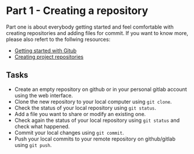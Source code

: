 # Part 1 - Creating a repository

Part one is about everybody getting started and feel comfortable with creating repositories and adding files for commit. If you want to know more, please also refert to the follwing resources:

* [Getting started with Gitub](https://the-turing-way.netlify.app/collaboration/github-novice/github-novice-firststeps#cl-github-novice-firststeps)
* [Creating project repositories](https://the-turing-way.netlify.app/project-design/project-repo.html)

## Tasks

* Create an empty repository on github or in your personal gitlab account using the web interface.
* Clone the new repository to your local computer using `git clone`.
* Check the status of your local repository using `git status`.
* Add a file you want to share or modify an existing one.
* Check again the status of your local repository using `git status` and check what happened.
* Commit your local changes using `git commit`.
* Push your local commits to your remote repository on github/gitlab using `git push`.
